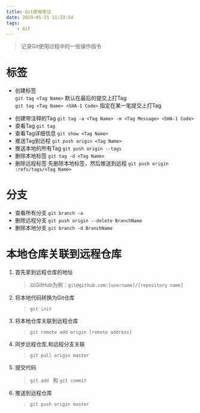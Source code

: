 ```yaml
---
title: Git使用笔记
date: 2019-01-21 11:33:54
tags:
    - Git
---
```


> 记录Git使用过程中的一些操作指令



# 标签
- 创建标签  
`git tag <Tag Name>` 默认在最后的提交上打Tag        
`git tag <Tag Name> <SHA-1 Code>` 指定在某一笔提交上打Tag
<!-- more -->
- 创建带注释的Tag
`git tag -a <Tag Name> -m <Tag Message> <SHA-1 Code>`
- 查看Tag
`git tag`
- 查看Tag详细信息
`git show <Tag Name>`
- 推送Tag到远程
`git push origin <Tag Name>`
- 推送本地的所有Tag
`git push origin --tags`
- 删除本地标签
`git tag -d <Tag Name>`
- 删除远程标签
先删除本地标签，然后推送到远程
`git push origin :refs/tags/<Tag Name>`

# 分支
- 查看所有分支
`git branch -a`
- 删除远程分支
`git push origin --delete BranchName`
- 删除本地分支
`git branch -d BranchName`

# 本地仓库关联到远程仓库
1. 首先拿到远程仓库的地址
    > 以GitHub为例：`git@github.com:[username]/[repository name]`
2. 将本地代码转换为Git仓库  
    > `git init`
3. 将本地仓库关联到远程仓库
    > `git remote add origin [remote address]`
4. 同步远程仓库,和远程分支关联
    > `git pull origin master`
5. 提交代码
    > `git add ` 和 `git commit`
6. 推送到远程仓库
    > `git push origin master`